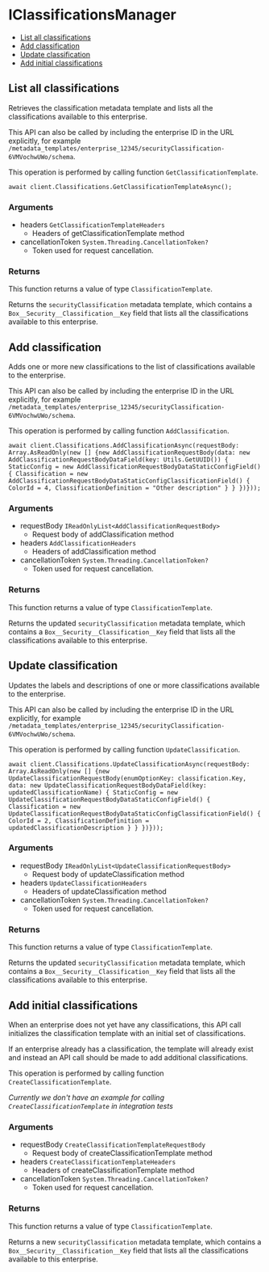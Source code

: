 # IClassificationsManager


- [List all classifications](#list-all-classifications)
- [Add classification](#add-classification)
- [Update classification](#update-classification)
- [Add initial classifications](#add-initial-classifications)

## List all classifications

Retrieves the classification metadata template and lists all the
classifications available to this enterprise.

This API can also be called by including the enterprise ID in the
URL explicitly, for example
`/metadata_templates/enterprise_12345/securityClassification-6VMVochwUWo/schema`.

This operation is performed by calling function `GetClassificationTemplate`.



```
await client.Classifications.GetClassificationTemplateAsync();
```

### Arguments

- headers `GetClassificationTemplateHeaders`
  - Headers of getClassificationTemplate method
- cancellationToken `System.Threading.CancellationToken?`
  - Token used for request cancellation.


### Returns

This function returns a value of type `ClassificationTemplate`.

Returns the `securityClassification` metadata template, which contains
a `Box__Security__Classification__Key` field that lists all the
classifications available to this enterprise.


## Add classification

Adds one or more new classifications to the list of classifications
available to the enterprise.

This API can also be called by including the enterprise ID in the
URL explicitly, for example
`/metadata_templates/enterprise_12345/securityClassification-6VMVochwUWo/schema`.

This operation is performed by calling function `AddClassification`.



```
await client.Classifications.AddClassificationAsync(requestBody: Array.AsReadOnly(new [] {new AddClassificationRequestBody(data: new AddClassificationRequestBodyDataField(key: Utils.GetUUID()) { StaticConfig = new AddClassificationRequestBodyDataStaticConfigField() { Classification = new AddClassificationRequestBodyDataStaticConfigClassificationField() { ColorId = 4, ClassificationDefinition = "Other description" } } })}));
```

### Arguments

- requestBody `IReadOnlyList<AddClassificationRequestBody>`
  - Request body of addClassification method
- headers `AddClassificationHeaders`
  - Headers of addClassification method
- cancellationToken `System.Threading.CancellationToken?`
  - Token used for request cancellation.


### Returns

This function returns a value of type `ClassificationTemplate`.

Returns the updated `securityClassification` metadata template, which
contains a `Box__Security__Classification__Key` field that lists all
the classifications available to this enterprise.


## Update classification

Updates the labels and descriptions of one or more classifications
available to the enterprise.

This API can also be called by including the enterprise ID in the
URL explicitly, for example
`/metadata_templates/enterprise_12345/securityClassification-6VMVochwUWo/schema`.

This operation is performed by calling function `UpdateClassification`.



```
await client.Classifications.UpdateClassificationAsync(requestBody: Array.AsReadOnly(new [] {new UpdateClassificationRequestBody(enumOptionKey: classification.Key, data: new UpdateClassificationRequestBodyDataField(key: updatedClassificationName) { StaticConfig = new UpdateClassificationRequestBodyDataStaticConfigField() { Classification = new UpdateClassificationRequestBodyDataStaticConfigClassificationField() { ColorId = 2, ClassificationDefinition = updatedClassificationDescription } } })}));
```

### Arguments

- requestBody `IReadOnlyList<UpdateClassificationRequestBody>`
  - Request body of updateClassification method
- headers `UpdateClassificationHeaders`
  - Headers of updateClassification method
- cancellationToken `System.Threading.CancellationToken?`
  - Token used for request cancellation.


### Returns

This function returns a value of type `ClassificationTemplate`.

Returns the updated `securityClassification` metadata template, which
contains a `Box__Security__Classification__Key` field that lists all
the classifications available to this enterprise.


## Add initial classifications

When an enterprise does not yet have any classifications, this API call
initializes the classification template with an initial set of
classifications.

If an enterprise already has a classification, the template will already
exist and instead an API call should be made to add additional
classifications.

This operation is performed by calling function `CreateClassificationTemplate`.


*Currently we don't have an example for calling `CreateClassificationTemplate` in integration tests*

### Arguments

- requestBody `CreateClassificationTemplateRequestBody`
  - Request body of createClassificationTemplate method
- headers `CreateClassificationTemplateHeaders`
  - Headers of createClassificationTemplate method
- cancellationToken `System.Threading.CancellationToken?`
  - Token used for request cancellation.


### Returns

This function returns a value of type `ClassificationTemplate`.

Returns a new `securityClassification` metadata template, which
contains a `Box__Security__Classification__Key` field that lists all
the classifications available to this enterprise.


